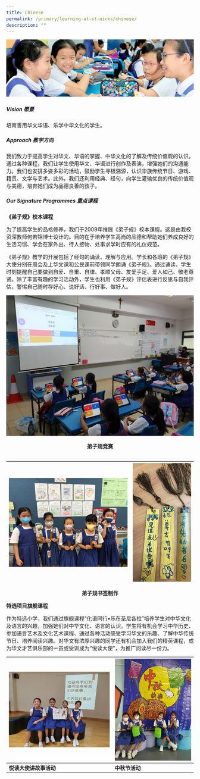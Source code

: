 ```yaml
---
title: Chinese
permalink: /primary/learning-at-st-nicks/chinese/
description: ""
---
```

![](/images/01%20Banner%20Photos/learning-at-stnicks.jpg)

##### **Vision 愿景**  

培育善用华文华语、乐学中华文化的学生。  
  
##### **Approach 教学方向**  

我们致力于提高学生对华文、华语的掌握、中华文化的了解及传统价值观的认识。通过各种课程，我们让学生使用华文、华语进行创作及表演，增强她们的沟通能力。我们也安排多姿多彩的活动，鼓励学生寻根溯源，认识华族传统节日、游戏、籍贯、文学与艺术。此外，我们还利用经典、经句，向学生灌输优良的传统价值观与美德，培育她们成为品德良善的孩子。
  
##### **Our Signature Programmes 重点课程**  

**《弟子规》校本课程**  

为了提高学生的品格修养，我们于2009年推展《弟子规》校本课程。这是由我校资深教师何若锦博士设计的。目的在于培养学生高尚的品德和帮助她们养成良好的生活习惯、学会在家外出、待人接物、处事求学时应有的礼仪规范。

《弟子规》教学的开展包括了经句的诵读、理解与应用。学长和各班的《弟子规》大使分别在周会及上华文课和公民课前带领同学朗诵《弟子规》。通过诵读，学生时刻提醒自己要做到自爱、自重、自律、孝顺父母、友爱手足、爱人如己、敬老尊贤。除了丰富有趣的学习活动外，学生也利用《弟子规》评估表进行反思与自我评估，警惕自己随时存好心、说好话、行好事、做好人。

![](/images/02%20Learning%20@%20St%20Nicks/04%20Chinese/01%20.jpg)

<div style="text-align:center"><a><b>弟子规竞赛</b></a></div><br>


| ![](/images/02%20Learning%20@%20St%20Nicks/04%20Chinese/02%20.jpg) | ![](/images/02%20Learning%20@%20St%20Nicks/04%20Chinese/03.jpg) |
| --- | --- |

<div style="text-align:center"><a><b>弟子规书签制作</b></a></div>


**特选项目旗舰课程**

作为特选小学，我们通过旗舰课程“化语同行•乐在圣尼各拉”培养学生对中华文化及语言的兴趣，加强她们对中华文化、语言的认识。学生将有机会学习中华历史、参加语言艺术及文化艺术课程、通过各种活动感受学习华文的乐趣、了解中华传统节日、培养阅读兴趣。对华文有浓厚兴趣的同学还有机会加入我们的精英课程，成为华文才艺俱乐部的一员或受训成为“悦读大使”，为推广阅读尽一份力。

| ![](/images/02%20Learning%20@%20St%20Nicks/04%20Chinese/04%20.jpg) |![](/images/02%20Learning%20@%20St%20Nicks/04%20Chinese/05%20.jpg) |
| --- | --- |
| **悦读大使讲故事活动** | **中秋节活动** |